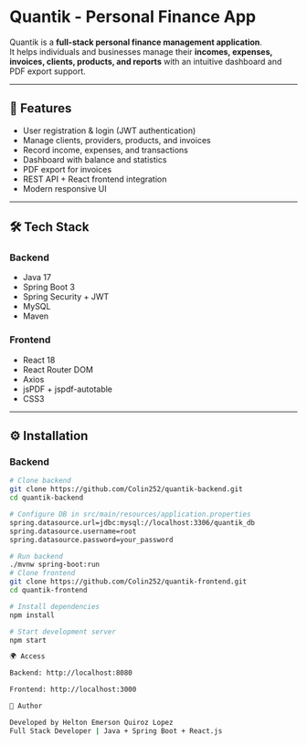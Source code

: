 # Quantik - Personal Finance App

Quantik is a **full-stack personal finance management application**.  
It helps individuals and businesses manage their **incomes, expenses, invoices, clients, products, and reports** with an intuitive dashboard and PDF export support.

---

## 🚀 Features
- User registration & login (JWT authentication)
- Manage clients, providers, products, and invoices
- Record income, expenses, and transactions
- Dashboard with balance and statistics
- PDF export for invoices
- REST API + React frontend integration
- Modern responsive UI

---

## 🛠️ Tech Stack

### Backend
- Java 17
- Spring Boot 3
- Spring Security + JWT
- MySQL
- Maven

### Frontend
- React 18
- React Router DOM
- Axios
- jsPDF + jspdf-autotable
- CSS3

---

## ⚙️ Installation

### Backend
```bash
# Clone backend
git clone https://github.com/Colin252/quantik-backend.git
cd quantik-backend

# Configure DB in src/main/resources/application.properties
spring.datasource.url=jdbc:mysql://localhost:3306/quantik_db
spring.datasource.username=root
spring.datasource.password=your_password

# Run backend
./mvnw spring-boot:run
# Clone frontend
git clone https://github.com/Colin252/quantik-frontend.git
cd quantik-frontend

# Install dependencies
npm install

# Start development server
npm start

🌍 Access

Backend: http://localhost:8080

Frontend: http://localhost:3000

📌 Author

Developed by Helton Emerson Quiroz Lopez
Full Stack Developer | Java + Spring Boot + React.js



